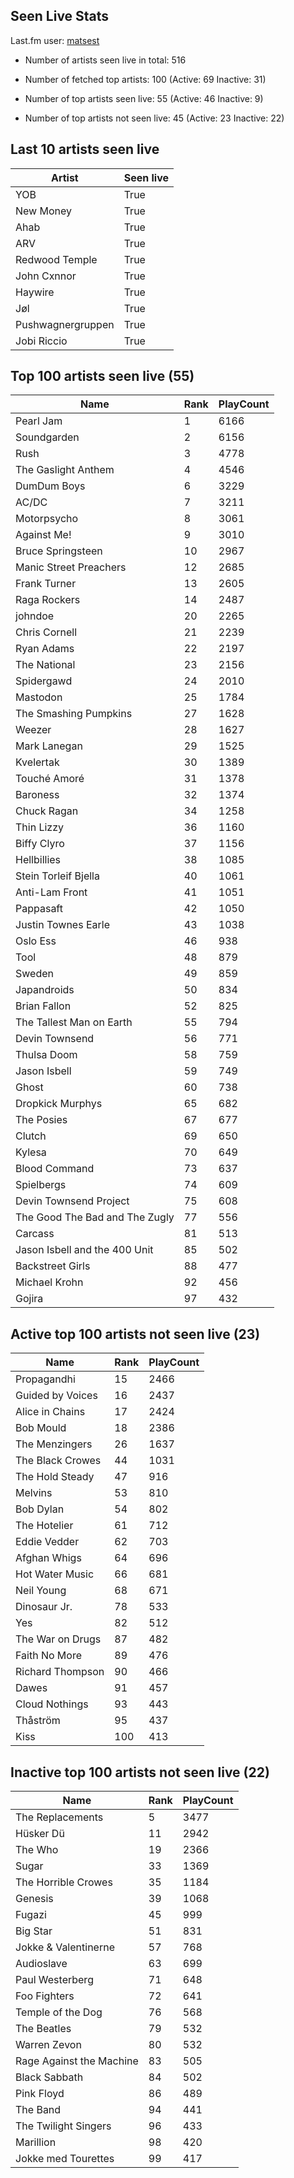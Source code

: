 ## Seen Live Stats

Last.fm user: [matsest](https://www.last.fm/user/matsest)

- Number of artists seen live in total: 516

- Number of fetched top artists: 100 (Active: 69 Inactive: 31)

- Number of top artists seen live: 55 (Active: 46 Inactive: 9)

- Number of top artists not seen live: 45 (Active: 23 Inactive: 22)

## Last 10 artists seen live

Artist            | Seen live
----------------- | ---------
YOB               | True     
New Money         | True     
Ahab              | True     
ARV               | True     
Redwood Temple    | True     
John Cxnnor       | True     
Haywire           | True     
Jøl               | True     
Pushwagnergruppen | True     
Jobi Riccio       | True     

## Top 100 artists seen live (55)

Name                           | Rank | PlayCount
------------------------------ | ---- | ---------
Pearl Jam                      | 1    | 6166     
Soundgarden                    | 2    | 6156     
Rush                           | 3    | 4778     
The Gaslight Anthem            | 4    | 4546     
DumDum Boys                    | 6    | 3229     
AC/DC                          | 7    | 3211     
Motorpsycho                    | 8    | 3061     
Against Me!                    | 9    | 3010     
Bruce Springsteen              | 10   | 2967     
Manic Street Preachers         | 12   | 2685     
Frank Turner                   | 13   | 2605     
Raga Rockers                   | 14   | 2487     
johndoe                        | 20   | 2265     
Chris Cornell                  | 21   | 2239     
Ryan Adams                     | 22   | 2197     
The National                   | 23   | 2156     
Spidergawd                     | 24   | 2010     
Mastodon                       | 25   | 1784     
The Smashing Pumpkins          | 27   | 1628     
Weezer                         | 28   | 1627     
Mark Lanegan                   | 29   | 1525     
Kvelertak                      | 30   | 1389     
Touché Amoré                   | 31   | 1378     
Baroness                       | 32   | 1374     
Chuck Ragan                    | 34   | 1258     
Thin Lizzy                     | 36   | 1160     
Biffy Clyro                    | 37   | 1156     
Hellbillies                    | 38   | 1085     
Stein Torleif Bjella           | 40   | 1061     
Anti-Lam Front                 | 41   | 1051     
Pappasaft                      | 42   | 1050     
Justin Townes Earle            | 43   | 1038     
Oslo Ess                       | 46   | 938      
Tool                           | 48   | 879      
Sweden                         | 49   | 859      
Japandroids                    | 50   | 834      
Brian Fallon                   | 52   | 825      
The Tallest Man on Earth       | 55   | 794      
Devin Townsend                 | 56   | 771      
Thulsa Doom                    | 58   | 759      
Jason Isbell                   | 59   | 749      
Ghost                          | 60   | 738      
Dropkick Murphys               | 65   | 682      
The Posies                     | 67   | 677      
Clutch                         | 69   | 650      
Kylesa                         | 70   | 649      
Blood Command                  | 73   | 637      
Spielbergs                     | 74   | 609      
Devin Townsend Project         | 75   | 608      
The Good The Bad and The Zugly | 77   | 556      
Carcass                        | 81   | 513      
Jason Isbell and the 400 Unit  | 85   | 502      
Backstreet Girls               | 88   | 477      
Michael Krohn                  | 92   | 456      
Gojira                         | 97   | 432      

## Active top 100 artists not seen live (23)

Name             | Rank | PlayCount
---------------- | ---- | ---------
Propagandhi      | 15   | 2466     
Guided by Voices | 16   | 2437     
Alice in Chains  | 17   | 2424     
Bob Mould        | 18   | 2386     
The Menzingers   | 26   | 1637     
The Black Crowes | 44   | 1031     
The Hold Steady  | 47   | 916      
Melvins          | 53   | 810      
Bob Dylan        | 54   | 802      
The Hotelier     | 61   | 712      
Eddie Vedder     | 62   | 703      
Afghan Whigs     | 64   | 696      
Hot Water Music  | 66   | 681      
Neil Young       | 68   | 671      
Dinosaur Jr.     | 78   | 533      
Yes              | 82   | 512      
The War on Drugs | 87   | 482      
Faith No More    | 89   | 476      
Richard Thompson | 90   | 466      
Dawes            | 91   | 457      
Cloud Nothings   | 93   | 443      
Thåström         | 95   | 437      
Kiss             | 100  | 413      

## Inactive top 100 artists not seen live (22)

Name                     | Rank | PlayCount
------------------------ | ---- | ---------
The Replacements         | 5    | 3477     
Hüsker Dü                | 11   | 2942     
The Who                  | 19   | 2366     
Sugar                    | 33   | 1369     
The Horrible Crowes      | 35   | 1184     
Genesis                  | 39   | 1068     
Fugazi                   | 45   | 999      
Big Star                 | 51   | 831      
Jokke & Valentinerne     | 57   | 768      
Audioslave               | 63   | 699      
Paul Westerberg          | 71   | 648      
Foo Fighters             | 72   | 641      
Temple of the Dog        | 76   | 568      
The Beatles              | 79   | 532      
Warren Zevon             | 80   | 532      
Rage Against the Machine | 83   | 505      
Black Sabbath            | 84   | 502      
Pink Floyd               | 86   | 489      
The Band                 | 94   | 441      
The Twilight Singers     | 96   | 433      
Marillion                | 98   | 420      
Jokke med Tourettes      | 99   | 417      
